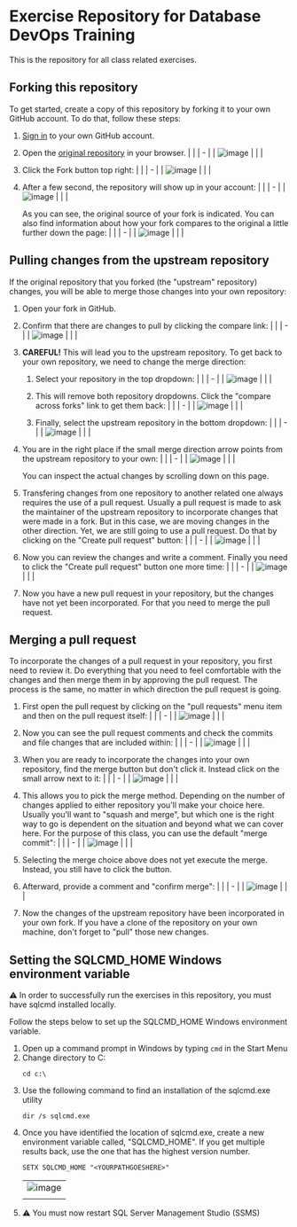 # Exercise Repository for Database DevOps Training

This is the repository for all class related exercises.

## Forking this repository

To get started, create a copy of this repository by forking it to your own GitHub account. To do that, follow these steps:

1. [Sign in](https://github.com/login) to your own GitHub account.
1. Open the [original repository](https://github.com/sqlity-net/dataplatform-devops-demos) in your browser.
   | |
   | - |
   | ![image](https://user-images.githubusercontent.com/298017/113209077-975dc800-9240-11eb-846d-536d39f50df5.png) |
   | |
   
1. Click the Fork button top right:
   | |
   | - |
   | ![image](https://user-images.githubusercontent.com/298017/113209290-dc81fa00-9240-11eb-8aba-cca053951e99.png) |
   | |
   
   
1. After a few second, the repository will show up in your account:
   | |
   | - |
   | ![image](https://user-images.githubusercontent.com/298017/113209713-6336d700-9241-11eb-8fa2-48be59b5a82a.png) |
   | |
   
   As you can see, the original source of your fork is indicated. You can also find information about how your fork compares to the original a little further down the page:
   | |
   | - |
   | ![image](https://user-images.githubusercontent.com/298017/113209992-bb6dd900-9241-11eb-901b-0d2d8c122a09.png) |
   | |

## Pulling changes from the upstream repository

If the original repository that you forked (the "upstream" repository) changes, you will be able to merge those changes into your own repository:

1. Open your fork in GitHub.


1. Confirm that there are changes to pull by clicking the compare link:
   | |
   | - |
   | ![image](https://user-images.githubusercontent.com/298017/113216446-5ff41900-924a-11eb-8b70-3c0d2b2f6b4b.png) |
   | |


1. **CAREFUL!** This will lead you to the upstream repository. To get back to your own repository, we need to change the merge direction:

   1. Select your repository in the top dropdown:
      | |
      | - |
      | ![image](https://user-images.githubusercontent.com/298017/113227264-3d6cfa80-9260-11eb-9b48-d31c51829fda.png) |
      | |

   1. This will remove both repository dropdowns. Click the "compare across forks" link to get them back:
      | |
      | - |
      | ![image](https://user-images.githubusercontent.com/298017/113227342-7d33e200-9260-11eb-9f0e-08ce9ff6bd46.png) |
      | |
   
   1. Finally, select the upstream repository in the bottom dropdown:
      | |
      | - |
      | ![image](https://user-images.githubusercontent.com/298017/113227493-d26ff380-9260-11eb-8d87-b35d5ad42c73.png) |
      | |


1. You are in the right place if the small merge direction arrow points from the upstream repository to your own:
   | |
   | - |
   | ![image](https://user-images.githubusercontent.com/298017/113211990-2fa97c00-9244-11eb-86c9-e00ee8792e89.png) |
   | |
   
   You can inspect the actual changes by scrolling down on this page.


1. Transfering changes from one repository to another related one always requires the use of a pull request. Usually a pull request is made to ask the maintainer of the upstream repository to incorporate changes that were made in a fork. But in this case, we are moving changes in the other direction. Yet, we are still going to use a pull request. Do that by clicking on the "Create pull request" button:
   | |
   | - |
   | ![image](https://user-images.githubusercontent.com/298017/113212441-c2e2b180-9244-11eb-9d5c-b75a00d4c55e.png) |
   | |


1. Now you can review the changes and write a comment. Finally you need to click the "Create pull request" button one more time:
   | |
   | - |
   | ![image](https://user-images.githubusercontent.com/298017/113213063-a004cd00-9245-11eb-9fe9-638219c06aab.png) |
   | |


1. Now you have a new pull request in your repository, but the changes have not yet been incorporated. For that you need to merge the pull request.


## Merging a pull request

To incorporate the changes of a pull request in your repository, you first need to review it. Do everything that you need to feel comfortable with the changes and then merge them in by approving the pull request. The process is the same, no matter in which direction the pull request is going.

1. First open the pull request by clicking on the "pull requests" menu item and then on the pull request itself:
   | |
   | - |
   | ![image](https://user-images.githubusercontent.com/298017/113213615-6da79f80-9246-11eb-9ec4-e26767792ba3.png) |
   | |


1. Now you can see the pull request comments and check the commits and file changes that are included within:
   | |
   | - |
   | ![image](https://user-images.githubusercontent.com/298017/113215274-9b8de380-9248-11eb-9b01-841fbdb7a016.png) |
   | |


1. When you are ready to incorporate the changes into your own repository, find the merge button but don't click it. Instead click on the small arrow next to it:
   | |
   | - |
   | ![image](https://user-images.githubusercontent.com/298017/113214175-12c27800-9247-11eb-8e73-033dd612c2ec.png) |
   | |


1. This allows you to pick the merge method. Depending on the number of changes applied to either repository you'll make your choice here. Usually you'll want to "squash and merge", but which one is the right way to go is dependent on the situation and beyond what we can cover here. For the purpose of this class, you can use the default "merge commit":
   | |
   | - |
   | ![image](https://user-images.githubusercontent.com/298017/113214610-b9a71400-9247-11eb-81e5-061a5805a0f7.png) |
   | |


1. Selecting the merge choice above does not yet execute the merge. Instead, you still have to click the button.
1. Afterward, provide a comment and "confirm merge":
   | |
   | - |
   | ![image](https://user-images.githubusercontent.com/298017/113214953-30441180-9248-11eb-9a53-d477dacc6b9f.png) |
   | |


1. Now the changes of the upstream repository have been incorporated in your own fork. If you have a clone of the repository on your own machine, don't forget to "pull" those new changes.

## Setting the SQLCMD_HOME Windows environment variable

:warning: In order to successfully run the exercises in this repository, you must have sqlcmd installed locally.

Follow the steps below to set up the SQLCMD_HOME Windows environment variable.

1. Open up a command prompt in Windows by typing `cmd` in the Start Menu
1. Change directory to C:
   ```
   cd c:\
   ```
1. Use the following command to find an installation of the sqlcmd.exe utility
   ```
   dir /s sqlcmd.exe
   ```
1. Once you have identified the location of sqlcmd.exe, create a new environment variable called, "SQLCMD_HOME". If you get multiple results back, use the one that has the highest version number.
   ```
   SETX SQLCMD_HOME "<YOURPATHGOESHERE>"
   ```
   ||
   |-|
   |![image](https://user-images.githubusercontent.com/298017/113801635-3c880d00-9727-11eb-8e15-17294a6d7a9e.png)|
   ||
1. :warning: You must now restart SQL Server Management Studio (SSMS)
 
